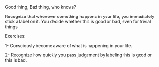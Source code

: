 
Good thing, Bad thing, who knows?

Recognize that whenever something happens in your life, you immediately stick a label on it. 
You decide whether this is good or bad, even for trivial things!

Exercises:

1- Consciously become aware of what is happening in your life. 

2- Recognize how quickly you pass judgement by labeling this 
is good or this is bad. 


